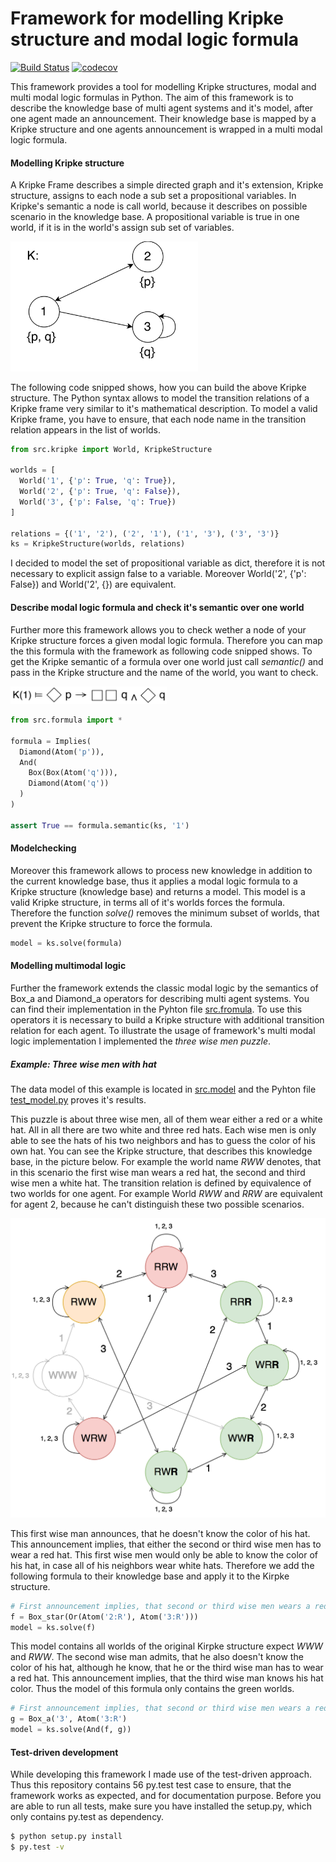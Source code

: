 Framework for modelling Kripke structure and modal logic formula
================================================================
[![Build Status](https://travis-ci.org/erohkohl/ai-modal-logic.svg?branch=master)](https://travis-ci.org/erohkohl/ai-modal-logic)
[![codecov](https://codecov.io/gh/erohkohl/ai-modal-logic/branch/master/graph/badge.svg)](https://codecov.io/gh/erohkohl/ai-modal-logic)

This framework provides a tool for modelling Kripke structures, modal and multi modal
logic formulas in Python. The aim of this framework is to describe the knowledge base
of multi agent systems and it's model, after one agent made an announcement. Their
knowledge base is mapped by a Kripke structure and one agents announcement is wrapped in
a multi modal logic formula.

#### Modelling Kripke structure
A Kripke Frame describes a simple directed graph and it's extension, Kripke structure,
assigns to each node a sub set a propositional variables. In Kripke's semantic a node is
call world, because it describes on possible scenario in the knowledge base. A propositional
variable is true in one world, if it is in the world's assign sub set of variables.

<img src="./doc/ks_example.png" width="300">

The following code snipped shows, how you can build the above Kripke structure. The Python syntax
allows to model the transition relations of a Kripke frame very similar to it's mathematical description.
To model a valid Kripke frame, you have to ensure, that each node name in the transition relation
appears in the list of worlds.

```python
from src.kripke import World, KripkeStructure

worlds = [
  World('1', {'p': True, 'q': True}),
  World('2', {'p': True, 'q': False}),
  World('3', {'p': False, 'q': True})
]

relations = {('1', '2'), ('2', '1'), ('1', '3'), ('3', '3')}
ks = KripkeStructure(worlds, relations)
```
I decided to model the set of propositional variable as dict, therefore it is not necessary to explicit assign false to a variable.  Moreover World('2', {'p': False}) and World('2', {}) are equivalent.

#### Describe modal logic formula and check it's semantic over one world
Further more this framework allows you to check wether a node of your Kripke structure forces a given modal logic formula. Therefore you can map the this formula with the framework as following code snipped shows. To get the Kripke semantic of a formula over one world just call *semantic()* and pass in the Kripke structure and the name of the world, you want to check.

<img src="./doc/formula_example.png" width="250">

```python
from src.formula import *

formula = Implies(
  Diamond(Atom('p')),
  And(
    Box(Box(Atom('q'))),
    Diamond(Atom('q'))
  )
)

assert True == formula.semantic(ks, '1')
```

#### Modelchecking
Moreover this framework allows to process new knowledge in addition to the current knowledge base, thus it applies a modal logic formula to a Kripke structure (knowledge base) and returns a model. This model is a valid Kripke structure, in terms all of it's worlds forces the formula. Therefore the function *solve()* removes the minimum subset of worlds, that prevent the Kripke structure
to force the formula.

```python
model = ks.solve(formula)
```

#### Modelling multimodal logic
Further the framework extends the classic modal logic by the semantics of Box_a and Diamond_a operators for describing multi agent systems. You can find their implementation in the Pyhton file [src.fromula](https://github.com/erohkohl/ai-modal-logic/blob/master/src/formula.py). To use this operators it is necessary to build a Kripke structure with additional transition relation for each agent. To illustrate the usage of framework's multi modal logic implementation I implemented the *three wise men puzzle*.

##### Example: Three wise men with hat
The data model of this example is located in [src.model](https://github.com/erohkohl/ai-modal-logic/blob/master/src/model.py) and the Pyhton file [test_model.py](https://github.com/erohkohl/ai-modal-logic/blob/master/test/test_model.py) proves it's results.

This puzzle is about three wise men, all of them wear either a red or a white hat. All in all there are two white and three red hats. Each wise men is only able to see the hats of his two neighbors and has to guess the color of his own hat. You can see the Kripke structure, that describes this knowledge base, in the picture below. For example the world name *RWW* denotes, that in this scenario the first wise man wears a red hat, the second and third wise men a white hat. The transition relation is defined by equivalence of two worlds for one agent. For example World *RWW* and *RRW* are equivalent for agent 2, because he can't distinguish these two possible scenarios.

<img src="./doc/wise_men.png" width="550">

This first wise man announces, that he doesn't know the color of his hat. This announcement implies, that either the second or third wise men has to wear a red hat. This first wise men would only be able to know the color of his hat, in case all of his neighbors wear white hats. Therefore we add the following formula to their knowledge base and apply it to the Kirpke structure.

```python
# First announcement implies, that second or third wise men wears a red hat
f = Box_star(Or(Atom('2:R'), Atom('3:R')))
model = ks.solve(f)
```

This model contains all worlds of the original Kirpke structure expect *WWW* and *RWW*. The second wise man admits, that he also doesn't know the color of his hat, although he know, that he or the third wise man has to wear a red hat. This announcement implies, that the third wise man knows his hat color. Thus the model of this formula only contains the green worlds.

```python
# First announcement implies, that second or third wise men wears a red hat
g = Box_a('3', Atom('3:R')
model = ks.solve(And(f, g))
```

#### Test-driven development

While developing this framework I made use of the test-driven approach. Thus this repository contains 56 py.test test case to ensure, that the framework works as expected, and for documentation purpose. Before you are able to run all tests, make sure you have installed the setup.py, which only contains py.test as dependency.

```bash
$ python setup.py install
$ py.test -v
```
